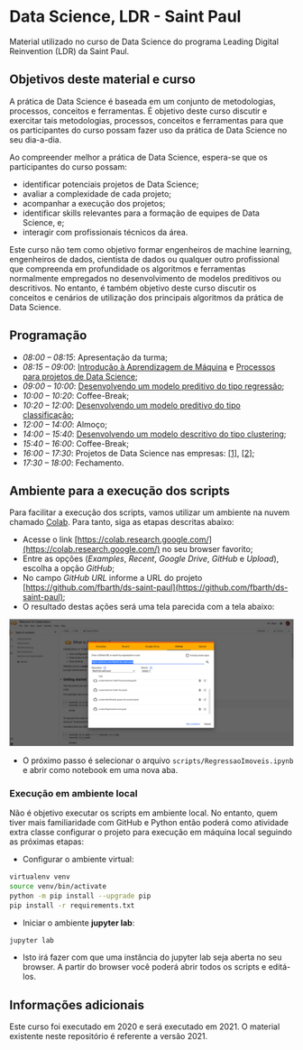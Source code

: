 # Data Science, LDR - Saint Paul

Material utilizado no curso de Data Science do programa Leading Digital Reinvention (LDR) da Saint Paul. 

## Objetivos deste material e curso

A prática de Data Science é baseada em um conjunto de metodologias, processos, conceitos e ferramentas. É objetivo deste curso discutir e exercitar tais metodologias, processos, conceitos e ferramentas para que os participantes do curso possam fazer uso da prática de Data Science no seu dia-a-dia. 

Ao compreender melhor a prática de Data Science, espera-se que os participantes do curso possam: 
* identificar potenciais projetos de Data Science; 
* avaliar a complexidade de cada projeto; 
* acompanhar a execução dos projetos; 
* identificar skills relevantes para a formação de equipes de Data Science, e; 
* interagir com profissionais técnicos da área. 

Este curso não tem como objetivo formar engenheiros de machine learning, engenheiros de dados, cientista de dados ou qualquer outro profissional que compreenda em profundidade os algoritmos e ferramentas normalmente empregados no desenvolvimento de modelos preditivos ou descritivos. No entanto, é também objetivo deste curso discutir os conceitos e cenários de utilização dos principais algoritmos da prática de Data Science.

## Programação

* *08:00 – 08:15*:	Apresentação da turma;
* *08:15 – 09:00*:  [Introdução à Aprendizagem de Máquina](slides/02_aIntroducao.pdf) e [Processos para projetos de Data Science](slides/03_bigDataCiencaDadosKDD.pdf); 
* *09:00 – 10:00*:  [Desenvolvendo um modelo preditivo do tipo regressão](scripts/RegressaoImoveis.ipynb);
* *10:00 – 10:20*:  Coffee-Break;
* *10:20 – 12:00*:  [Desenvolvendo um modelo preditivo do tipo classificação](scripts/2021_breast_cancer/README.md);
* *12:00 – 14:00*:  Almoço; 
* *14:00 – 15:40*:  [Desenvolvendo um modelo descritivo do tipo clustering](scripts/identificando_grupos_usuarios.ipynb);
* *15:40 – 16:00*:  Coffee-Break;
* *16:00 – 17:30*:  Projetos de Data Science nas empresas: [[1]](slides/04_kdd_na_empresa.pdf), [[2]](slides/05_etapas_projeto.pdf);
* *17:30 – 18:00*:  Fechamento.

## Ambiente para a execução dos scripts

Para facilitar a execução dos scripts, vamos utilizar um ambiente na nuvem chamado [Colab](https://colab.research.google.com/). Para tanto, siga as etapas descritas abaixo:

* Acesse o link [https://colab.research.google.com/](https://colab.research.google.com/) no seu browser favorito;
* Entre as opções (*Examples*, *Recent*, *Google Drive*, *GitHub* e *Upload*), escolha a opção *GitHub*;
* No campo *GitHub URL* informe a URL do projeto [https://github.com/fbarth/ds-saint-paul](https://github.com/fbarth/ds-saint-paul);
* O resultado destas ações será uma tela parecida com a tela abaixo:

![Abertura de projeto no Colab](img/colab.png "Abertura de projeto no Colab")

* O próximo passo é selecionar o arquivo `scripts/RegressaoImoveis.ipynb` e abrir como notebook em uma nova aba. 

### Execução em ambiente local

Não é objetivo executar os scripts em ambiente local. No entanto, quem tiver mais familiaridade com GitHub e Python então poderá como atividade extra classe configurar o projeto para execução em máquina local seguindo as próximas etapas: 

* Configurar o ambiente virtual:

````bash
virtualenv venv
source venv/bin/activate
python -m pip install --upgrade pip
pip install -r requirements.txt
````

* Iniciar o ambiente **jupyter lab**:

````bash
jupyter lab
````

* Isto irá fazer com que uma instância do jupyter lab seja aberta no seu browser. A partir do browser você poderá abrir todos os scripts e editá-los. 


## Informações adicionais

Este curso foi executado em 2020 e será executado em 2021. O material existente neste repositório é referente a versão 2021. 
